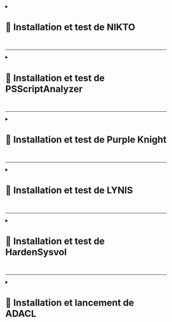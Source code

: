 <details>
<summary><h1>🎯 Installation et test de NIKTO<h1></summary>

## 📑 Installation de NIKTO : 

- **Mettre à jour les paquets et installer les dépendances** :

``apt update && sudo apt install git perl -y``

- **Cloner le dépôt officiel de Nikto** :

``git clone https://github.com/sullo/nikto.git``

- **Aller dans le dossier de Nikto** :

``cd nikto/program``

- **Lancer Nikto avec Perl** :

``perl nikto.pl -h http://exemple.com``

*(Remplacer http://exemple.com par l'URL de votre site que vous voulez scanner.)*

---

🚨🚨🚨 *9 erreurs détectées avant correction* 🚨🚨🚨 :

![NIKTO1](https://github.com/user-attachments/assets/3f43b25c-b5f0-4385-aa76-36d9c7677f84)<br>


🚨🚨🚨 *3 erreurs détectées après correction* 🚨🚨🚨 :
  
![NIKTO2](https://github.com/user-attachments/assets/32aebfa4-a406-4a6c-9109-a05374c35269)

</details>


---

<details>
<summary><h1>🎯 Installation et test de PSScriptAnalyzer<h1></summary>

## 📑 Installation de PSScriptAnalyzer : 

- **Installer à l'aide de PowerShellGet 2.x** :

``Install-Module -Name PSScriptAnalyzer -Force``

- **Lancer une analyse de script** :

``Invoke-ScriptAnalyzer -Path "C:\Chemin\Vers\VotreScript.ps1"``

---

🚨🚨🚨 *Erreurs détecter* 🚨🚨🚨

![SCRIPTANALIZER1](https://github.com/user-attachments/assets/74ce178a-a1bd-46fb-b502-73fbe1f30304)<br>


🚨🚨🚨 *Erreurs corriger* 🚨🚨🚨

![SCRIPTANALIZER2](https://github.com/user-attachments/assets/d25b51b4-b9ba-47ee-9d2d-b69718f4016d)


</details>

---

<details>
<summary><h1>🎯 Installation et test de Purple Knight<h1></summary>  

- **Il faut remplir un formulaire pour recevoir un lien de téléchargement. Ensuite il faut autoriser l'ouverture du dossier zip (avant de le dézipper)** :  
  
![Capture d'écran 2025-02-05 180622](https://github.com/user-attachments/assets/036bf37a-98a3-4259-9b22-e222878a3edd)  

- **Lancer ensuite l'exécutable** :  **``PurpleKnight.exe``**

![Capture d'écran 2025-02-05 171100](https://github.com/user-attachments/assets/b7aa4c50-cfd9-4403-9f4a-8d6eb5fc5793)<br> 

![Capture d'écran 2025-02-05 171115](https://github.com/user-attachments/assets/0b66a956-80d6-4df0-b7a6-1d852c0acf76)<br>

![Capture d'écran 2025-02-05 171128](https://github.com/user-attachments/assets/7a0d32a1-f01d-4591-a1cd-fd126514b56b)<br> 

![Capture d'écran 2025-02-05 171216](https://github.com/user-attachments/assets/cc7d58d2-f6d9-4a92-b4fa-d4a87b976f5e)<br> 

![Capture d'écran 2025-02-05 175504](https://github.com/user-attachments/assets/44fde063-390b-4371-a42a-2e91f9948bd0)  

---

- **Désactivation du service ``Spooler`` sur nos 2 contrôleurs de domaines** :

![Capture d'écran 2025-02-05 174209](https://github.com/user-attachments/assets/4778c455-5138-45e2-965c-b278305a7fc4)<br> 

![Capture d'écran 2025-02-05 175157](https://github.com/user-attachments/assets/8cc3f9a1-5daf-42d3-b0e7-9aa333feb619)<br>  

![Capture d'écran 2025-02-05 174903](https://github.com/user-attachments/assets/c1a22477-3ba5-4b72-b8eb-2875270c50dc)<br>  

![Capture d'écran 2025-02-05 184956](https://github.com/user-attachments/assets/27b8d287-4b5d-4b30-883e-761d30ceda95)  

  
</details>

---

<details>
<summary><h1>🎯 Installation et test de LYNIS<h1></summary>

## 📑 Installation de LYNIS : 

- **Télécharger le paquet depuis le github** :

``wget https://github.com/CISOfy/lynis/archive/refs/tags/3.1.4.tar.gz``

- **Extraire le paquet** :

 ``tar -zxf 3.1.4.tar.gz``

- **Ce déplacer dans le dossier ``lynis-3.1.4``** :

``cd lynis-3.1.4/``

- **Voir les infos de ``lynis``** :

``./lynis update info``

![LYNIS0](https://github.com/user-attachments/assets/a9f64e41-bec5-4fe0-8492-7c40e524ffba)

- **Puis lancer un audit du système** :

``./lynis audit system``

---

![LYNIS1](https://github.com/user-attachments/assets/0df438d0-6c26-4053-8f2d-783eb9b2cf52)<br>

![LYNIS2](https://github.com/user-attachments/assets/722a8ebe-aa08-4f80-874d-97f6691e3d24)<br>

![LYNIS3](https://github.com/user-attachments/assets/a1ff55d1-4212-4fcc-90cc-e88ce245bdb7)<br>

![LYNIS4](https://github.com/user-attachments/assets/d5f1a946-8fc7-4269-8b28-6ec1241b812f)<br>

![LYNIS5](https://github.com/user-attachments/assets/564fe06b-9316-4321-9867-91a3aaddc5fb)<br>

![LYNIS6](https://github.com/user-attachments/assets/d76a55fe-46b5-42ff-aa39-d1b512bcf7e4)<br>

![LYNIS7](https://github.com/user-attachments/assets/cf625c8e-93c3-4c12-b245-f0cf1b759141)<br>

![LYNIS8](https://github.com/user-attachments/assets/ddf58d26-c64d-44b6-b9e8-9b20b61fdcd2)<br>

![LYNIS9](https://github.com/user-attachments/assets/374176e7-138c-4c4a-a39f-fc9a8fc3ed15)<br>

![LYNIS10](https://github.com/user-attachments/assets/043f48b5-d635-425b-b159-11ac56eabf7e)<br>

![LYNIS11](https://github.com/user-attachments/assets/9198af09-091e-4376-b4d3-290116f5e75c)<br>


🚨🚨🚨 *Détails du scan avec SCORE avant modification* 🚨🚨🚨 :

![LYNIS12](https://github.com/user-attachments/assets/85e722a2-8427-42f9-ba73-fb3a918a5a1a)


🚨🚨🚨 *Détails du scan avec SCORE après quelques modifications* 🚨🚨🚨 :

![LYNIS13](https://github.com/user-attachments/assets/50d82d12-045e-4bfc-9c9b-a5879d8d2f76)


---

🚨🚨🚨 *Recommandations pour améliorer le score* 🚨🚨🚨 :

## 📑 Installation de paquets recommandés

- **Installez les paquets suivants pour renforcer la sécurité de votre système** :

``apt-get install debsums apt-listbugs needrestart apt-show-versions fail2ban unattended-upgrades clamav clamav-daemon rkhunter``

- *Clamav : ``Antivirus``.*
- *unattend-upgrades : ``Mises à jour automatiques``.*
- *rkhunter : ``Anti-rootkit``.*
- *Fail2ban : ``Sécurise SSH contre les attaques par brute force``.*


- **Recommandations pour SSH** :

- **Modifiez le fichier ``/etc/ssh/sshd_config`` avec les réglages suivants** :

```java
- Changez le port "SSH" (autre que 22).
- Augmentez les logs à "VERBOSE".
- Réglez LoginGraceTime à "2" minutes.
- Activez "strictModes" (contrôle des fichiers utilisateurs).
- Limitez les tentatives à "3" avec "MaxAuthtries".
- Limitez les sessions simultanées à "2" avec "MaxSessions".
- Activez "PubkeyAuthentication yes" et "PasswordAuthentication yes".
- Désactivez "PermitEmptyPasswords no" et "PermitRootLogin no".
- Désactivez "AllowTcpForwarding no" et "X11Forwarding no".
- Réglez "ClientAliveInterval 300" et "ClientAliveCountMax 0".
- Désactivez le "PrintMotd no" et "Banner none" pour éviter la divulgation d'informations.<br>
```
  
*Ces réglages permettront d'augmenter la sécurité de votre serveur SSH*.


</details>

---

<details>
<summary><h1>🎯 Installation et test de HardenSysvol<h1></summary>  
  
## Installation du module avec PowerShell  

![Capture d'écran 2025-02-06 100535](https://github.com/user-attachments/assets/28dd46d7-5f56-4248-ac18-25bad212d7b7)  

## Lancement de HardenSysvol  

![Capture d'écran 2025-02-06 101255](https://github.com/user-attachments/assets/7c02505e-5269-4697-b914-4f9dea775e64)  

## Résultat du premier scan, en mode standard  

![Capture d'écran 2025-02-06 101459](https://github.com/user-attachments/assets/836c5c4c-c4ed-451d-a2aa-65abf9152a86)  

## Scan avec options étendues  

![Capture d'écran 2025-02-06 101647](https://github.com/user-attachments/assets/8970424e-bc26-4f29-869b-fd8659750674)  


![Capture d'écran 2025-02-06 101712](https://github.com/user-attachments/assets/ff749af2-ffc5-41d6-adff-d9f9bc0f1aae)  

## Détail de l'analyse  

![Capture d'écran 2025-02-06 102009](https://github.com/user-attachments/assets/16bfb031-c0ed-4a9b-9071-53b00c7fe0d9)  

## Affichage de la GPO contenant les variables incluant les mots clés "password". Nous somme à priori sur un faux positif.  

![Capture d'écran 2025-02-06 103539](https://github.com/user-attachments/assets/79bb289f-20d7-45f3-b8c6-4b45c56bda1b)  


</details>

 ---

<details>
<summary><h1>🎯 Installation et lancement de ADACL<h1></summary>

## 📑 Télécharger le script depuis le dépôt GitHub :  





</details>



